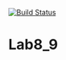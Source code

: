 [![Build Status](https://travis-ci.org/XeniaKlimenko/Lab8_9.svg?branch=main)](https://travis-ci.org/XeniaKlimenko/Lab8_9)
# Lab8_9